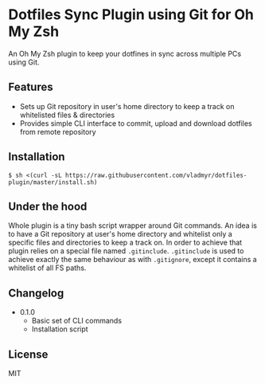 # Dotfiles Sync Plugin using Git  for Oh My Zsh
An Oh My Zsh plugin to keep your dotfines in sync across multiple PCs using Git.  

## Features
- Sets up Git repository in user's home directory to keep a track on whitelisted files & directories
- Provides simple CLI interface to commit, upload and download dotfiles from remote repository

## Installation
```
$ sh <(curl -sL https://raw.githubusercontent.com/vladmyr/dotfiles-plugin/master/install.sh) 
```

## Under the hood
Whole plugin is a tiny bash script wrapper around Git commands. An idea is to have a Git repository at user's home directory and whitelist only a specific files and directories to keep a track on. In order to achieve that plugin relies on a special file named `.gitinclude`. `.gitinclude` is used to achieve exactly the same behaviour as with `.gitignore`, except it contains a whitelist of all FS paths.

## Changelog
- 0.1.0
  - Basic set of CLI commands
  - Installation script

## License
MIT